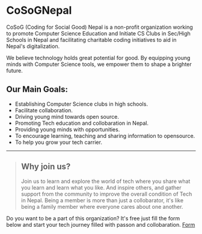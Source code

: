 # CoSoGNepal
CoSoG (Coding for Social Good) Nepal is a non-profit organization working to promote Computer Science Education and Initiate CS Clubs in Sec/High Schools in Nepal and facilitating charitable coding initiatives to aid in Nepal's digitalization.

We believe technology holds great potential for good. By equipping young minds with Computer Science tools, we empower them to shape a brighter future.

## Our Main Goals:
- Establishing Computer Science clubs in high schools.
- Facilitate collaboration.
- Driving young mind towards open source.
- Promoting Tech education and collobaration in Nepal.
- Providing young minds with opportunities.
- To encourage learning, teaching and sharing information to opensource.
- To help you grow your tech carrier.
  
<hr />

> ## Why join us?
> Join us to learn and explore the world of tech where you share what you learn and learn what you like. And inspire others, and gather support from the community to improve the overall condition of Tech in Nepal. Being a member is more than just a collobarator, it's like being a family member where everyone cares about one another.

Do you want to be a part of this organization? It's free just fill the form below and start your tech journey filled with passon and collobaration.
[Form](https://docs.google.com/forms/d/e/1FAIpQLScnfnp9w6Y4YNwbMGHj-A23ztDUGe0nN-aBS3tfctAQWAfgfg/viewform)
